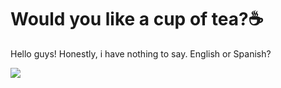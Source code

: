<h1>Would you like a cup of tea?☕</h1>
Hello guys! Honestly, i have nothing to say. 
English or Spanish?

![](https://github-readme-stats.vercel.app/api?username=amistix&show_icons=true&theme=tokyonight&hide=["issues"])

